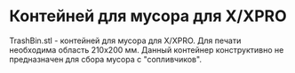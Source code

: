 # Контейней для мусора для X/XPRO

TrashBin.stl - контейней для мусора для X/XPRO. Для печати необходима область 210х200 мм. Данный контейнер конструктивно не предназначен для сбора мусора с "сопливчиков".